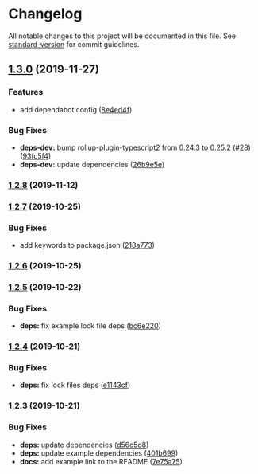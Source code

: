 # Changelog

All notable changes to this project will be documented in this file. See [standard-version](https://github.com/conventional-changelog/standard-version) for commit guidelines.

## [1.3.0](https://github.com/dqunbp/use-mapbox-gl/compare/v1.2.8...v1.3.0) (2019-11-27)


### Features

* add dependabot config ([8e4ed4f](https://github.com/dqunbp/use-mapbox-gl/commit/8e4ed4f7d9dc9c5505b0e60b026b02221751ccf0))


### Bug Fixes

* **deps-dev:** bump rollup-plugin-typescript2 from 0.24.3 to 0.25.2 ([#28](https://github.com/dqunbp/use-mapbox-gl/issues/28)) ([93fc5f4](https://github.com/dqunbp/use-mapbox-gl/commit/93fc5f483982bdb27c6f11c546a5cb380fc2d364))
* **deps-dev:** update dependencies ([26b9e5e](https://github.com/dqunbp/use-mapbox-gl/commit/26b9e5e4cef82d7cbbf584533f423d4497654c10))

### [1.2.8](https://github.com/dqunbp/use-mapbox-gl/compare/v1.2.7...v1.2.8) (2019-11-12)

### [1.2.7](https://github.com/dqunbp/use-mapbox-gl/compare/v1.2.6...v1.2.7) (2019-10-25)


### Bug Fixes

* add keywords to package.json ([218a773](https://github.com/dqunbp/use-mapbox-gl/commit/218a773d9e7a4d32f1a0df1c9e9d2abaf47f3242))

### [1.2.6](https://github.com/dqunbp/use-mapbox-gl/compare/v1.2.5...v1.2.6) (2019-10-25)

### [1.2.5](https://github.com/dqunbp/use-mapbox-gl/compare/v1.2.4...v1.2.5) (2019-10-22)


### Bug Fixes

* **deps:** fix example lock file deps ([bc6e220](https://github.com/dqunbp/use-mapbox-gl/commit/bc6e22030ebe66b35d3da533fd1a3446239a0f88))

### [1.2.4](https://github.com/dqunbp/use-mapbox-gl/compare/v1.2.3...v1.2.4) (2019-10-21)


### Bug Fixes

* **deps:** fix lock files deps ([e1143cf](https://github.com/dqunbp/use-mapbox-gl/commit/e1143cf7e96f099181e3b8d8418561fac537f13a))

### 1.2.3 (2019-10-21)


### Bug Fixes

* **deps:** update dependencies ([d56c5d8](https://github.com/dqunbp/use-mapbox-gl/commit/d56c5d81d8ec3506e0d5afbd5220c9966a980e83))
* **deps:** update example dependencies ([401b699](https://github.com/dqunbp/use-mapbox-gl/commit/401b6991149368dcbada344072b8b7220a364c1a))
* **docs:** add example link to the README ([7e75a75](https://github.com/dqunbp/use-mapbox-gl/commit/7e75a756b67c9bdb851f8bc2a005851174f710f7))
